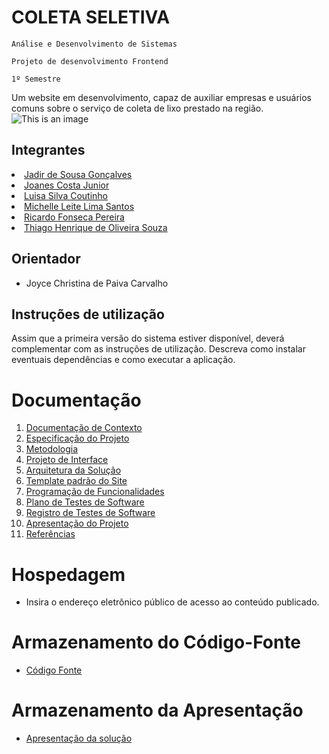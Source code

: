 # COLETA SELETIVA

`Análise e Desenvolvimento de Sistemas`

`Projeto de desenvolvimento Frontend`

`1º Semestre`

Um website em desenvolvimento, capaz de auxiliar empresas e usuários comuns sobre o serviço de coleta de lixo prestado na região.
![This is an image](https://github.com/ICEI-PUC-Minas-PMV-ADS/pmv-ads-2022-2-e1-proj-web-t2-coleta_seletiva/blob/main/Sem%20Título-2.png)

## Integrantes

<li><a href="https://github.com/jadirsousa"> Jadir de Sousa Gonçalves</a></li>
<li><a href="https://github.com/jcjunior25"> Joanes Costa Junior</a></li>
<li><a href="https://github.com/luisacoutinho06"> Luisa Silva Coutinho</a></li>
<li><a href="https://github.com/michellepucads"> Michelle Leite Lima Santos</a></li>
<li><a href="https://github.com/RicadoFwww"> Ricardo Fonseca Pereira</a></li>
<li><a href="https://github.com/ThiagoOliveiraQ">Thiago Henrique de Oliveira Souza</a></li>

## Orientador 

* Joyce Christina de Paiva Carvalho

## Instruções de utilização

Assim que a primeira versão do sistema estiver disponível, deverá complementar com as instruções de utilização. Descreva como instalar eventuais dependências e como executar a aplicação.

# Documentação

<ol>
<li><a href="docs/01-Documentação de Contexto.md"> Documentação de Contexto</a></li>
<li><a href="docs/02-Especificação do Projeto.md"> Especificação do Projeto</a></li>
<li><a href="docs/03-Metodologia.md"> Metodologia</a></li>
<li><a href="docs/04-Projeto de Interface.md"> Projeto de Interface</a></li>
<li><a href="docs/05-Arquitetura da Solução.md"> Arquitetura da Solução</a></li>
<li><a href="docs/06-Template padrão do Site.md"> Template padrão do Site</a></li>
<li><a href="docs/07-Programação de Funcionalidades.md"> Programação de Funcionalidades</a></li>
<li><a href="docs/08-Plano de Testes de Software.md"> Plano de Testes de Software</a></li>
<li><a href="docs/09-Registro de Testes de Software.md"> Registro de Testes de Software</a></li>
<li><a href="docs/10-Apresentação do Projeto.md"> Apresentação do Projeto</a></li>
<li><a href="docs/11-Referências.md"> Referências</a></li>
</ol>

# Hospedagem

* Insira o endereço eletrônico público de acesso ao conteúdo publicado. 

# Armazenamento do Código-Fonte

* <a href="src/README.md">Código Fonte</a>

# Armazenamento da Apresentação

* <a href="presentation/README.md">Apresentação da solução</a>
